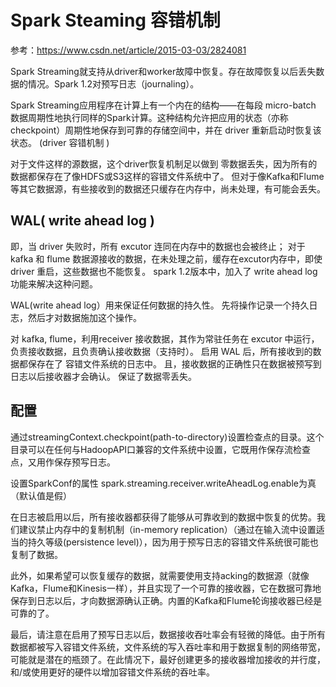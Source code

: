 # Spark Steaming 容错机制

参考：https://www.csdn.net/article/2015-03-03/2824081

Spark Streaming就支持从driver和worker故障中恢复。存在故障恢复以后丢失数据的情况。Spark 1.2对预写日志（journaling）。

Spark Streaming应用程序在计算上有一个内在的结构——在每段 micro-batch 数据周期性地执行同样的Spark计算。这种结构允许把应用的状态（亦称checkpoint）周期性地保存到可靠的存储空间中，并在 driver 重新启动时恢复该状态。 (driver 容错机制 )

对于文件这样的源数据，这个driver恢复机制足以做到 零数据丢失，因为所有的数据都保存在了像HDFS或S3这样的容错文件系统中了。
但对于像Kafka和Flume等其它数据源，有些接收到的数据还只缓存在内存中，尚未处理，有可能会丢失。

## WAL( write ahead log )
即，当 driver 失败时，所有 excutor 连同在内存中的数据也会被终止；    对于 kafka 和 flume 数据源接收的数据，在未处理之前，缓存在excutor内存中，即使driver 重启，这些数据也不能恢复。 spark 1.2版本中，加入了 write ahead log 功能来解决这种问题。

WAL(write ahead log）用来保证任何数据的持久性。 先将操作记录一个持久日志，然后才对数据施加这个操作。

对 kafka, flume，利用receiver 接收数据，其作为常驻任务在 excutor 中运行，负责接收数据，且负责确认接收数据（支持时）。
启用 WAL 后，所有接收到的数据都保存在了 容错文件系统的日志中。 且，接收数据的正确性只在数据被预写到日志以后接收器才会确认。 保证了数据零丢失。

## 配置

通过streamingContext.checkpoint(path-to-directory)设置检查点的目录。这个目录可以在任何与HadoopAPI口兼容的文件系统中设置，它既用作保存流检查点，又用作保存预写日志。

设置SparkConf的属性 spark.streaming.receiver.writeAheadLog.enable为真（默认值是假）

在日志被启用以后，所有接收器都获得了能够从可靠收到的数据中恢复的优势。我们建议禁止内存中的复制机制（in-memory replication）（通过在输入流中设置适当的持久等级(persistence level)），因为用于预写日志的容错文件系统很可能也复制了数据。

此外，如果希望可以恢复缓存的数据，就需要使用支持acking的数据源（就像Kafka，Flume和Kinesis一样），并且实现了一个可靠的接收器，它在数据可靠地保存到日志以后，才向数据源确认正确。内置的Kafka和Flume轮询接收器已经是可靠的了。

最后，请注意在启用了预写日志以后，数据接收吞吐率会有轻微的降低。由于所有数据都被写入容错文件系统，文件系统的写入吞吐率和用于数据复制的网络带宽，可能就是潜在的瓶颈了。在此情况下，最好创建更多的接收器增加接收的并行度，和/或使用更好的硬件以增加容错文件系统的吞吐率。










